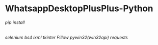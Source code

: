 # WhatsappDesktopPlusPlus-Python
 
###### pip install
###### selenium bs4 lxml tkinter Pillow pywin32(win32api) requests

